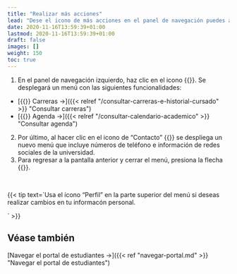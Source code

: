 ```yaml
---
title: "Realizar más acciones"
lead: "Dese el icono de más acciones en el panel de navegación puedes acceder directamente para ver estado de la carrera, el calendario de eventos y conocer más acerca de los canales de contacto con la universidad."
date: 2020-11-16T13:59:39+01:00
lastmod: 2020-11-16T13:59:39+01:00
draft: false
images: []
weight: 150
toc: true
---
```


1. En el panel de navegación izquierdo, haz clic en el icono {{<inline-icon image="more actions V.png" alt="more actions icon">}}. Se desplegará un menú con las siguientes funcionalidades:

- [{{<inline-icon image="menu book.png" alt="book icon">}} Carreras →]({{< relref "/consultar-carreras-e-historial-cursado" >}} "Consultar carreras")
- [{{<inline-icon image="event.png" alt="event and calendar icon">}} Agenda →]({{< relref "/consultar-calendario-academico" >}} "Consultar agenda")

2. Por último, al hacer clic en el icono de “Contacto” {{<inline-icon image="contact.png" alt="contact info icon">}} se despliega un nuevo menú que incluye números de teléfono e información de redes sociales de la universidad. 
3. Para regresar a la pantalla anterior y cerrar el menú, presiona la flecha {{<inline-icon image="navigate before.png" alt="back icon">}}.
<br>

{{< tip text=`Usa el ícono “Perfil” en la parte superior del menú si deseas realizar cambios en tu informacón personal.
<br>

` >}}
<br>

## Véase también

[Navegar el portal de estudiantes →]({{< ref "navegar-portal.md" >}} "Navegar el portal de estudiantes")
